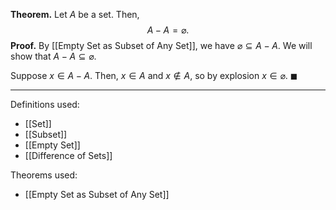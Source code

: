 **Theorem.** Let $A$ be a set. Then, $$A-A=\varnothing.$$
**Proof.** By [[Empty Set as Subset of Any Set]], we have $\varnothing\subseteq A-A$. We will show that $A-A\subseteq \varnothing$.

Suppose $x\in A-A$. Then, $x\in A$ and $x\notin A$, so by explosion $x\in\varnothing$. $\blacksquare$
***
Definitions used:
- [[Set]]
- [[Subset]]
- [[Empty Set]]
- [[Difference of Sets]]

Theorems used:
- [[Empty Set as Subset of Any Set]]